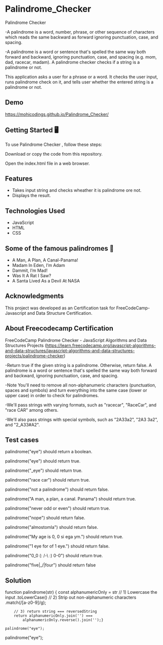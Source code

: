# Palindrome_Checker
Palindrome Checker

-A palindrome is a word, number, phrase, or other sequence of characters which reads the same backward as forward ignoring punctuation, case, and spacing.

-A palindrome is a word or sentence that's spelled the same way both forward and backward, ignoring punctuation, case, and spacing (e.g. mom, dad, racecar, madam). A palindrome checker checks if a string is a palindrome or not.

This application asks a user for a phrase or a word. It checks the user input, runs palindrome check on it, and tells user whether the entered string is a palindrome or not.

## Demo

https://mohicodings.github.io/Palindrome_Checker/


## Getting Started  🖥️
To use Palindrome Checker , follow these steps:

Download or copy the code from this repository.

Open the index.html file in a web browser.


## Features
- Takes input string and checks wheather it is palindrome  ore not.
- Displays the result.


## Technologies Used
- JavaScript
- HTML
- CSS

 ## Some of the famous palindromes 🌟
 - A Man, A Plan, A Canal-Panama!
 -  Madam In Eden, I’m Adam
 -  Dammit, I’m Mad!
 -  Was It A Rat I Saw?
 -  A Santa Lived As a Devil At NASA






## Acknowledgments
This project was developed as an Certification task for FreeCodeCamp- Javascript and Data Structure Certification.













## About Freecodecamp Certification 
FreeCodeCamp Palindrome Checker - JavaScript Algorithms and Data Structures Projects (https://learn.freecodecamp.org/javascript-algorithms-and-data-structures/javascript-algorithms-and-data-structures-projects/palindrome-checker)

-Return true if the given string is a palindrome. Otherwise, return false. A palindrome is a word or sentence that's spelled the same way both forward and backward, ignoring punctuation, case, and spacing.

-Note You'll need to remove all non-alphanumeric characters (punctuation, spaces and symbols) and turn everything into the same case (lower or upper case) in order to check for palindromes.

-We'll pass strings with varying formats, such as "racecar", "RaceCar", and "race CAR" among others.

-We'll also pass strings with special symbols, such as "2A33a2", "2A3 3a2", and "2_A33#A2".

## Test cases
palindrome("eye") should return a boolean.

palindrome("eye") should return true.

palindrome("_eye") should return true.

palindrome("race car") should return true.

palindrome("not a palindrome") should return false.

palindrome("A man, a plan, a canal. Panama") should return true.

palindrome("never odd or even") should return true.

palindrome("nope") should return false.

palindrome("almostomla") should return false.

palindrome("My age is 0, 0 si ega ym.") should return true.

palindrome("1 eye for of 1 eye.") should return false.

palindrome("0_0 (: /-\ :) 0-0") should return true.

palindrome("five|\_/|four") should return false

## Solution

function palindrome(str) {
  const alphanumericOnly = str
            // 1) Lowercase the input
            .toLowerCase()
            // 2) Strip out non-alphanumeric characters
            .match(/[a-z0-9]/g);
            
        // 3) return string === reversedString
        return alphanumericOnly.join('') ===
            alphanumericOnly.reverse().join('');}
    
    palindrome("eye");   

palindrome("eye");


